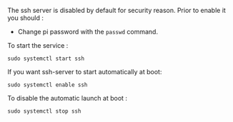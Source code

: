 
The  ssh server is disabled by default for security reason. Prior to enable it you should :

 - Change pi password with the `passwd` command.

To start the service :
```
sudo systemctl start ssh
```

If you want ssh-server to start automatically at boot:
```
sudo systemctl enable ssh
```

To disable the automatic launch at boot :

```
sudo systemctl stop ssh
```
